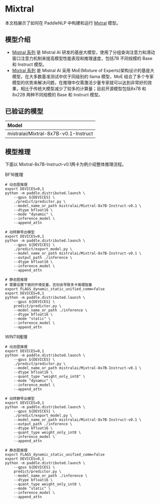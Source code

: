 # Mixtral

本文档展示了如何在 PaddleNLP 中构建和运行 [Mxtral](https://huggingface.co/mistralai/Mixtral-8x7B-Instruct-v0.1) 模型。

## 模型介绍


* [Mistral 系列](https://arxiv.org/abs/2310.06825) 是 Mistral AI 研发的基座大模型，使用了分组查询注意力和滑动窗口注意力机制来提高模型性能表现和推理速度，包括7B 不同规模的 Base 和 Instruct 模型。
* [Mixtral 系列](https://arxiv.org/abs/2401.04088) 是 Mistral AI 采用 MoE(Mixture of Experts)架构设计的基座大模型，在大多数基准测试中优于同级别的 llama 模型，MoE 结合了多个专家模型的优势来解决问题，在推理中仅需激活少量专家就可以达到非常好的效果，相比于传统大模型减少了较多的计算量；目前开源模型包括8x7B 和8x22B 两种不同规模的 Base 和 Instruct 模型。

## 已验证的模型

|Model|
|:-|
|mistralai/Mixtral-8x7B-v0.1-Instruct|


## 模型推理

下面以 Mixtral-8x7B-Instruct-v0.1两卡为例介绍整体推理流程。

BF16推理

```shell
# 动态图推理
export DEVICES=0,1
python -m paddle.distributed.launch \
    --gpus ${DEVICES} \
    ./predict/predictor.py \
    --model_name_or_path mistralai/Mixtral-8x7B-Instruct-v0.1 \
    --dtype bfloat16 \
    --mode "dynamic" \
    --inference_model \
    --append_attn

# 动转静导出模型
export DEVICES=0,1
python -m paddle.distributed.launch \
    --gpus ${DEVICES} \
    ./predict/export_model.py \
    --model_name_or_path mistralai/Mixtral-8x7B-Instruct-v0.1 \
    --output_path ./inference \
    --dtype bfloat16 \
    --inference_model \
    --append_attn

# 静态图推理
# 需要设置下面的环境变量，否则会导致多卡推理阻塞
export FLAGS_dynamic_static_unified_comm=false
export DEVICES=0,1
python -m paddle.distributed.launch \
    --gpus ${DEVICES} \
    predict/predictor.py \
    --model_name_or_path ./inference \
    --dtype bfloat16 \
    --mode "static" \
    --inference_model \
    --append_attn

```

WINT8推理
```shell
# 动态图推理
export DEVICES=0,1
python -m paddle.distributed.launch \
    --gpus ${DEVICES} \
    ./predict/predictor.py \
    --model_name_or_path mistralai/Mixtral-8x7B-Instruct-v0.1 \
    --dtype bfloat16 \
    --quant_type "weight_only_int8" \
    --mode "dynamic" \
    --inference_model \
    --append_attn

# 动转静导出模型
export DEVICES=0,1
python -m paddle.distributed.launch \
    --gpus ${DEVICES} \
    ./predict/export_model.py \
    --model_name_or_path mistralai/Mixtral-8x7B-Instruct-v0.1 \
    --output_path ./inference \
    --dtype bfloat16 \
    --quant_type weight_only_int8 \
    --inference_model \
    --append_attn

# 静态图推理
export FLAGS_dynamic_static_unified_comm=false
export DEVICES=0,1
python -m paddle.distributed.launch \
    --gpus ${DEVICES} \
    predict/predictor.py \
    --model_name_or_path ./inference \
    --dtype bfloat16 \
    --quant_type weight_only_int8 \
    --mode "static" \
    --inference_model \
    --append_attn
```
